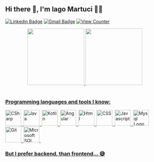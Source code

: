 <!-- ### Hi there 👋 -->
## Hi there 👋, I'm Iago Martuci 👨‍💻

[![Linkedin Badge](https://img.shields.io/badge/-Iago%20Martuci-blue?style=flat-square&logo=Linkedin&logoColor=white)](https://www.linkedin.com/in/iagomartuci/)
[![Gmail Badge](https://img.shields.io/badge/-Email-c14438?style=flat-square&logo=Gmail&logoColor=white)](mailto:martuciiago1992@gmail.com)
[![View Counter](https://komarev.com/ghpvc/?username=IagoMartuci&style=flat-square)](https://github.com/IagoMartuci)

<div align="center">
<a href="https://github.com/IagoMartuci">
<img height="180em" src="https://github-readme-stats.vercel.app/api/top-langs/?username=IagoMartuci&layout=compact&langs_count=7&theme=default&bg_color=00000000&border_color=00000000&text_color=2aa889&title_color=00AEFF&icon_color=ffb74d"/>
<img height="180em" src="https://github-readme-stats.vercel.app/api?username=IagoMartuci&show_icons=true&theme=default&include_all_commits=true&count_private=true&bg_color=00000000&border_color=00000000&text_color=2aa889&title_color=00AEFF&icon_color=ffb74d"/>
</div>
<br>

### Programming languages and tools I know:
<img src="https://cdn.worldvectorlogo.com/logos/c--4.svg" alt="CSharp" width="50" height="50"/>&nbsp;
<img src="https://cdn.worldvectorlogo.com/logos/java-4.svg" alt="Java" width="50" height="50"/>&nbsp;
<img src="https://cdn.worldvectorlogo.com/logos/kotlin-1.svg" alt="Kotlin" width="50" height="50"/>&nbsp;
<img src="https://cdn.worldvectorlogo.com/logos/angular-icon-1.svg" alt="Angular" width="50" height="50"/>&nbsp;
<img src="https://cdn.worldvectorlogo.com/logos/html-1.svg" alt="Html" width="50" height="50"/>&nbsp;
<img src="https://cdn.worldvectorlogo.com/logos/css-3.svg" alt="CSS" width="50" height="50"/>&nbsp;
<img src="https://cdn.worldvectorlogo.com/logos/logo-javascript.svg" alt="Javascript" width="50" height="50"/>&nbsp;
<img src="https://cdn.worldvectorlogo.com/logos/typescript.svg" alt="Mysql Logo" width="50" height="50"/>
<img src="https://cdn.worldvectorlogo.com/logos/git-icon.svg" alt="Git" width="50" height="50"/>&nbsp;
<img src="https://www.freeiconspng.com/uploads/sql-server-icon-png-1.png" alt="Microsoft SQL Server" width="50" height="50"/>&nbsp;
  
### But I prefer backend, than frontend... 😅

<!--**IagoMartuci/IagoMartuci** is a ✨ _special_ ✨ repository because its `README.md` (this file) appears on your GitHub profile.

Here are some ideas to get you started:

- 🔭 I’m currently working on ...
- 🌱 I’m currently learning ...
- 👯 I’m looking to collaborate on ...
- 🤔 I’m looking for help with ...
- 💬 Ask me about ...
- 📫 How to reach me: ...
- 😄 Pronouns: ...
- ⚡ Fun fact: ...
-->
